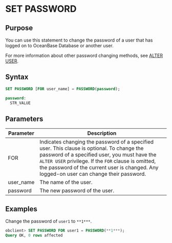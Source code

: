 # SET PASSWORD

## Purpose

You can use this statement to change the password of a user that has logged on to OceanBase Database or another user.

For more information about other password changing methods, see [ALTER USER](../100.ddl-of-oracle-mode/1200.alter-user-of-oracle-mode.md).

## Syntax

```sql
SET PASSWORD [FOR user_name] = PASSWORD(password);

password:
  STR_VALUE
```

## Parameters

| Parameter | Description |
|-----------|---------------------------------------------------------------------------------------------------------------------------|
| FOR | Indicates changing the password of a specified user. This clause is optional. To change the password of a specified user, you must have the `ALTER USER` privilege. If the `FOR` clause is omitted, the password of the current user is changed. Any logged-on user can change their password.  |
| user_name | The name of the user.  |
| password | The new password of the user.  |

## Examples

Change the password of `user1` to `**1***`.

```sql
obclient> SET PASSWORD FOR user1 = PASSWORD(**1***);
Query OK, 0 rows affected
```
